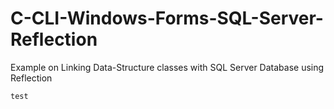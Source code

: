 # C-CLI-Windows-Forms-SQL-Server-Reflection
Example on Linking Data-Structure classes with SQL Server Database using Reflection

`test`
